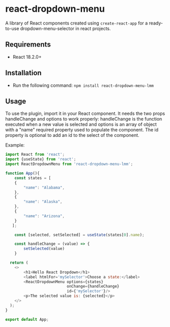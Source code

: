 # react-dropdown-menu
A library of React components created using `create-react-app` for a ready-to-use dropdown-menu-selector in react projects.


## Requirements

- React 18.2.0+


## Installation
- Run the following command:
`npm install react-dropdown-menu-lmm`


## Usage
To use the plugin, import it in your React component. 
It needs the two props handleChange and options to work properly: handleChange is the function executed when a new value is selected and options is an array of object with a "name" required property used to populate the component. 
The id property is optional to add an id to the select of the component.

Example:
```js
import React from 'react';
import {useState} from 'react';
import ReactDropdownMenu from 'react-dropdown-menu-lmm';

function App(){
    const states = [
    {
        "name": "Alabama",
    },
    {
        "name": "Alaska",
    },
    {
        "name": "Arizona",
    }
   ];

    const [selected, setSelected] = useState(states[0].name);

    const handleChange = (value) => {
        setSelected(value)
    }

  return (
    <>
        <h1>Hello React Dropdown</h1>
        <label htmlFor='mySelector'>Choose a state:</label>
        <ReactDropdownMenu options={states} 
                           onChange={handleChange} 
                           id={'mySelector'}/>   
        <p>The selected value is: {selected}</p>
    </>
  );
}

export default App;
```

